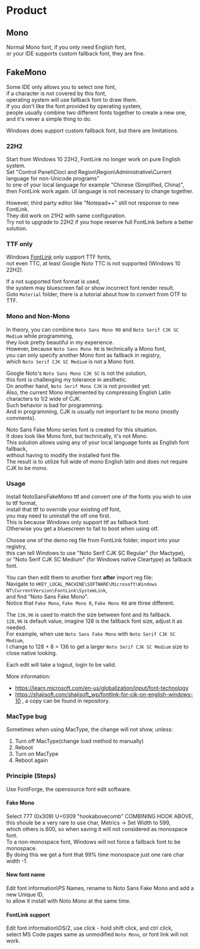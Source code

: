 # Product

## Mono

Normal Mono font, if you only need English font,  
or your IDE supports custom fallback font, they are fine.

## FakeMono

Some IDE only allows you to select one font,  
if a character is not covered by this font,  
operating system will use fallback font to draw them.  
If you don't like the font provided by operating system,  
people usually combine two different fonts together to create a new one,  
and it's never a simple thing to do.

Windows does support custom fallback font, but there are limitations.

### 22H2

Start from Windows 10 22H2, FontLink no longer work on pure English system.  
Set "Control Panel\Clocl and Region\Region\Administrative\Current language for non-Unicode programs"  
to one of your local language for example "Chinese (Simplified, China)",  
then FontLink work again. UI language is not necessary to change together.

However, third party editor like "Notepad++" still not response to new FontLink.  
They did work on 21H2 with same configuration.  
Try not to upgrade to 22H2 if you hope reserve full FontLink before a better solution.

### TTF only

Windows [FontLink](https://learn.microsoft.com/en-us/globalization/input/font-technology) only support TTF fonts,  
not even TTC, at least Google Noto TTC is not supported (Windows 10 22H2).

If a not supported font format is used,  
the system may bluescreen fail or show incorrect font render result.  
Goto `Material` folder, there is a tutorial about how to convert from OTF to TTF.

### Mono and Non-Mono

In theory, you can combine `Noto Sans Mono R0` and `Noto Serif CJK SC Medium` while programming,  
they look pretty beautiful in my experience.  
However, because `Noto Sans Mono R0` is technically a Mono font,  
you can only specify another Mono font as fallback in registry,  
which `Noto Serif CJK SC Medium` is not a Mono font.

Google Noto's `Noto Sans Mono CJK SC` is not the solution,  
this font is challenging my tolerance in aesthetic.  
On another hand, `Noto Serif Mono CJK` is not provided yet.  
Also, the current Mono implemented by compressing English Latin characters to 1/2 wide of CJK.  
Such behavior is bad for programming.  
And in programming, CJK is usually not important to be mono (mostly comments).

Noto Sans Fake Mono series font is created for this situation.  
It does look like Mono font, but technically, it's not Mono.  
This solution allows using any of your local language fonts as English font fallback,  
without having to modify the installed font file.  
The result is to utilize full wide of mono English latin and does not require CJK to be mono.

### Usage

Install NotoSansFakeMono ttf and convert one of the fonts you wish to use to ttf format,  
install that ttf to override your existing otf font,  
you may need to uninstall the otf one first.  
This is because Windows only support ttf as fallback font.  
Otherwise you get a bluescreen to fail to boot when using otf.

Choose one of the demo reg file from FontLink folder, import into your registry,  
this can tell Windows to use "Noto Serif CJK SC Regular" (for Mactype),  
or "Noto Serif CJK SC Medium" (for Windows native Cleartype) as fallback font.

You can then edit them to another font **after** import reg file:  
Navigate to `HKEY_LOCAL_MACHINE\SOFTWARE\Microsoft\Windows NT\CurrentVersion\FontLink\SystemLink`,  
and find "Noto Sans Fake Mono".  
Notice that `Fake Mono`, `Fake Mono R`, `Fake Mono R0` are three different.

The `136,96` is used to match the size between font and its fallback.  
`128,96` is default value, imagine 128 is the fallback font size, adjust it as needed.  
For example, when use `Noto Sans Fake Mono` with `Noto Serif CJK SC Medium`,  
I change to 128 + 8 = 136 to get a larger `Noto Serif CJK SC Medium` size to close native looking.

Each edit will take a logout, login to be valid.

More information:

- https://learn.microsoft.com/en-us/globalization/input/font-technology
- https://shajisoft.com/shajisoft_wp/fontlink-for-cjk-on-english-windows-10 , a copy can be found in repository.

### MacType bug

Sometimes when using MacType, the change will not show, unless:

1. Turn off MacType(change load method to manually)
2. Reboot
3. Turn on MacType
4. Reboot again

### Principle (Steps)

Use FontForge, the opensource font edit software.

#### Fake Mono

Select 777 (0x309) U+0309 "hookabovecomb" COMBINING HOOK ABOVE,  
this shoule be a very rare to use char, Metrics -> Set Width to 599,  
which others is 600, so when saving it will not considered as monospace font.  
To a non-monospace font, Windows will not force a fallback font to be monospace.  
By doing this we get a font that 99% time monospace just one rare char width -1.

#### New font name

Edit font information\PS Names, rename to Noto Sans Fake Mono and add a new Unique ID,  
to allow it install with Noto Mono at the same time.

#### FontLink support

Edit font information\OS/2, use click - hold shift click, and ctrl click,  
select MS Code pages same as unmodified `Noto Mono`, or font link will not work.
